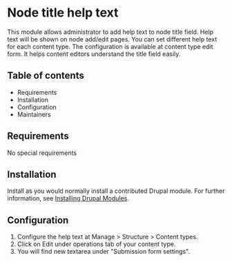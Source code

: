 # Node title help text

This module allows administrator to add help text to node title field. Help text
will be shown on node add/edit pages. You can set different help text for each
content type. The configuration is available at content type edit form. It helps
content editors understand the title field easily.


## Table of contents

- Requirements
- Installation
- Configuration
- Maintainers


## Requirements

No special requirements


## Installation

Install as you would normally install a contributed Drupal module. For further
information, see [Installing Drupal Modules](https://www.drupal.org/docs/extending-drupal/installing-drupal-modules).


## Configuration

1. Configure the help text at Manage > Structure > Content types.
2. Click on Edit under operations tab of your content type.
3. You will find new textarea under "Submission form settings".
